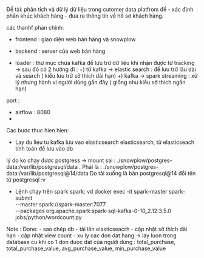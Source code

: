 
Đề tài: phân tích và dữ lý dữ liệu trong cutomer data platfrom để 
    - xác định phân khúc khách hàng
    - đưa ra thông tin về hồ sơ khách hàng.

các thanhf phan chính:
- frontend : giao diện web bán hàng và snowplow
- backend : server của web bán hàng

- loader : thư mục chứa kafka để lưu trữ dữ liệu khi nhận được từ tracking
        -> sau đó có 2 hướng đi :
            +) từ kafka -> elastic search : để lưu trữ lâu dài và search ( kiểu lưu trữ sở thích dài hạn)
            +) kafka -> spark streaming : xử lý nhưng hành vi người dùng gần đây ( giống như kiểu sở thích ngắn hạn)

port :
- airflow : 8080
- 


Cac bươc thuc hien hien:
- Lay du lieu tu kafka lưu vao elasticsearch elasticsearch, từ elasticseach tính toán để lưu vào db

lý do ko chạy được postgress -> mount sai : ./snowplow/postgres-data:/var/lib/postgresql/data .
 Phải là : ./snowplow/postgres-data:/var/lib/postgresql@14/data
 Do tải xuống là bản postgresql@14 đổi tên từ postgresql :v

- Lệnh chạy trên spark spark: vd
    docker exec -it spark-master spark-submit \
    --master spark://spark-master:7077 \
    --packages org.apache.spark:spark-sql-kafka-0-10_2.12:3.5.0 jobs/python/wordcount.py


Note :
    Done:
        - sao chép db
        - tải lên elasticseacrh
        - cập nhật sở thích dài hạn
        - cập nhật view count
        - xu ly cac don dat hang -> lay luon trong database cu khi co 1 don duoc dat của người dùng : total_purchase, total_purchase_value, avg_purchase_value, min_purchase_value

        
